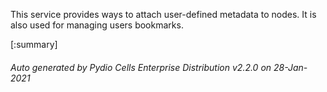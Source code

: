 






This service provides ways to attach user-defined metadata to nodes. It is also used for managing users bookmarks.

[:summary]

###### Auto generated by Pydio Cells Enterprise Distribution v2.2.0 on 28-Jan-2021

